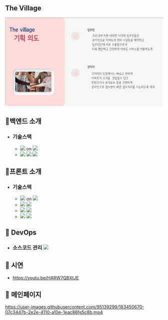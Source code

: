 ## The Village
 ![슬라이드1](https://github.com/legojinK/PersonalProject-1/blob/main/HeejinKim/img/%EA%B8%B0%ED%9A%8D%EC%9D%98%EB%8F%84.png?raw=true)
 
 
 ## 💛백엔드 소개
 * ### 기술스택
   - <img src="https://img.shields.io/badge/Java-8-3766AB?style=flat"/> on <img src="https://img.shields.io/badge/IntelliJ-3766AB?style=flat"/>
   - <img src="https://img.shields.io/badge/Spring-4-3766AB?style=flat"/> <img src="https://img.shields.io/badge/SpringBoot-2.6.3-3766AB?style=flat"/> <img src="https://img.shields.io/badge/SpringSecurity-5.6.1-3766AB?style=flat"/>
   
## 💛프론트 소개
 * ### 기술스택
   - <img src="https://img.shields.io/badge/JavaScript-ES6+-3766AB?style=flat"/> on <img src="https://img.shields.io/badge/VScode-3766AB?style=flat"/>
   - <img src="https://img.shields.io/badge/Vue-2.6.14-3766AB?style=flat"/> <img src="https://img.shields.io/badge/Vuex-3.6.2-3766AB?style=flat"/> 
   - <img src="https://img.shields.io/badge/Vuetify-2.6.0-3766AB?style=flat"/> <img src="https://img.shields.io/badge/SCSS-13.0.0-3766AB?style=flat"/>
   - <img src="https://img.shields.io/badge/eslint-7.32.0-3766AB?style=flat"/> <img src="https://img.shields.io/badge/prettier-2.6.2-3766AB?style=flat"/>

## 💛 DevOps
 * ### 소스코드 관리 <img src="https://img.shields.io/badge/Github-3766AB?style=flat"/> 
## 💛 시연
 * https://youtu.be/HARW7QBXtJE


## 💛 메인페이지
https://user-images.githubusercontent.com/95139299/183450670-07c3447b-2e2e-4110-a10e-1eac86fe5c8b.mp4

